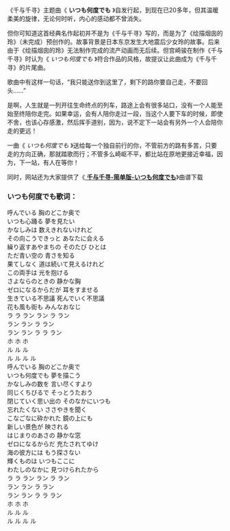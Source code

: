 

《千与千寻》主题曲《 **いつも何度でも** 》自发行起，到现在已20多年，但其温暖柔美的旋律，无论何时听，内心的感动都不曾消失。

但你可知道这首经典名作起初并不是为《千与千寻》写的，而是为了《绘描烟囱的玲》（未完成）预创作的。故事背景是日本东京发生大地震后少女玲的故事。后来由于《绘描烟囱的玲》无法制作完成的流产动画而无后续。但宫崎骏在制作《千与千寻》时认为《
_いつも何度でも_ 》符合作品的风格，故提议让此曲成为《千与千寻》的片尾曲。

歌曲中有这样一句话，“我只能送你到这里了，剩下的路你要自己走，不要回头……”

是啊，人生就是一列开往生命终点的列车，路途上会有很多站口，没有一个人能至始至终陪你走完。如果幸运，会有人陪你走过一段，当这个人要下车的时候，即使不舍，也该心存感激，然后挥手道别，因为，说不定下一站会有另外一个人会陪你走的更远！

一曲《 _いつも何度でも_
》送给每一个独自前行的你，不管前方的路有多苦，只要走的方向正确，那就踏歌而行；不管多么崎岖不平，都比站在原地更接近幸福，因为，下一站，有人在等你！

同时，网站还为大家提供了《[ **千与千寻-简单版-いつも何度でも**](Music-11774-千与千寻-简单版-いつも何度でも.html "千与千寻-
简单版-いつも何度でも")》曲谱下载

### いつも何度でも歌词：

呼んでいる 胸のどこか奥で  
いつも心踊る 夢を見たい  
かなしみは 数えきれないけれど  
その向こうできっと あなたに会える  
繰り返すあやまちの そのたび ひとは  
ただ青い空の 青さを知る  
果てしなく 道は続いて見えるけれど  
この両手は 光を抱ける  
さよならのときの 静かな胸  
ゼロになるからだが 耳をすませる  
生きている不思議 死んでいく不思議  
花も風も街も みんなおなじ  
ラ ラ ラン ラン ラ ラン  
ラン ラン ラ ラン  
ラン ラン ラ ラ ラン  
ホ ホ ホ  
ル ル ル  
ル ル ル ル  
呼んでいる 胸のどこか奥で  
いつも何度でも 夢を描こう  
かなしみの数を 言い尽くすより  
同じくちびるで そっとうたおう  
閉じていく思い出の そのなかにいつも  
忘れたくない ささやきを聞く  
こなごなに砕かれた 鏡の上にも  
新しい景色が 映される  
はじまりのあさの 静かな窓  
ゼロになるからだ 充たされてゆけ  
海の彼方には もう探さない  
輝くものは いつもここに  
わたしのなかに 見つけられたから  
ラ ラ ラン ラン ラ ラン  
ラン ラン ラ ラン  
ラン ラン ラ ラ ラン  
ホ ホ ホ  
ル ル ル  
ル ル ル ル


